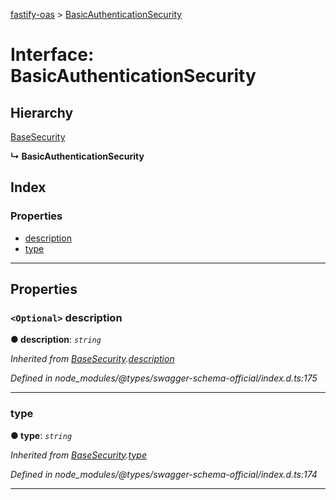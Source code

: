 [fastify-oas](../README.md) > [BasicAuthenticationSecurity](../interfaces/basicauthenticationsecurity.md)

# Interface: BasicAuthenticationSecurity

## Hierarchy

 [BaseSecurity](basesecurity.md)

**↳ BasicAuthenticationSecurity**

## Index

### Properties

* [description](basicauthenticationsecurity.md#description)
* [type](basicauthenticationsecurity.md#type)

---

## Properties

<a id="description"></a>

### `<Optional>` description

**● description**: *`string`*

*Inherited from [BaseSecurity](basesecurity.md).[description](basesecurity.md#description)*

*Defined in node_modules/@types/swagger-schema-official/index.d.ts:175*

___
<a id="type"></a>

###  type

**● type**: *`string`*

*Inherited from [BaseSecurity](basesecurity.md).[type](basesecurity.md#type)*

*Defined in node_modules/@types/swagger-schema-official/index.d.ts:174*

___

